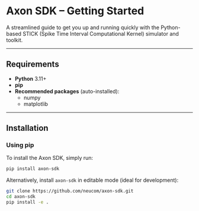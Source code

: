 # Axon SDK – Getting Started

A streamlined guide to get you up and running quickly with the Python-based STICK (Spike Time Interval Computational Kernel) simulator and toolkit.

---

##  Requirements

- **Python** 3.11+
- **pip**
- **Recommended packages** (auto-installed):
  - numpy
  - matplotlib
---

## Installation

### Using pip
To install the Axon SDK, simply run:

```bash
pip install axon-sdk
```

Alternatively, install `axon-sdk` in editable mode (ideal for development):

```bash
git clone https://github.com/neucom/axon-sdk.git
cd axon-sdk
pip install -e .
```
